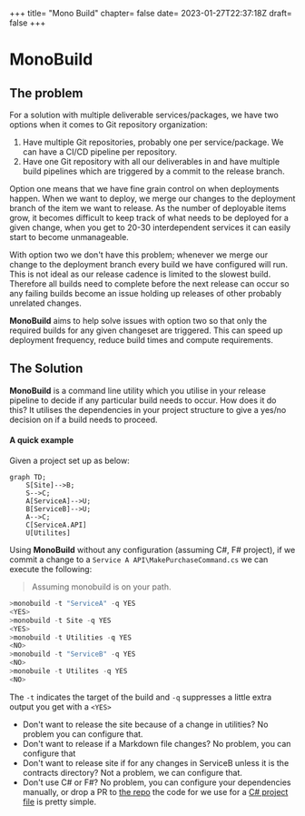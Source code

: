 +++
title= "Mono Build"
chapter= false
date= 2023-01-27T22:37:18Z
draft= false
+++

# MonoBuild

## The problem

For a solution with multiple deliverable services/packages, we have two options when it comes to Git repository organization:

1. Have multiple Git repositories, probably one per service/package. We can have a CI/CD pipeline per repository.
1. Have one Git repository with all our deliverables in and have multiple build pipelines which are triggered by a commit to the release branch. 

Option one means that we have fine grain control on when deployments happen. When we want to deploy, we merge our changes to the deployment branch of the item we want to release. As the number of deployable items grow, it becomes difficult to keep track of what needs to be deployed for a given change, when you get to 20-30 interdependent services it can easily start to become unmanageable.

With option two we don't have this problem; whenever we merge our change to the deployment branch every build we have configured will run. This is not ideal as our release cadence is limited to the slowest build. Therefore all builds need to complete before the next release can occur so any failing builds become an issue holding up releases of other probably unrelated changes.

**MonoBuild** aims to help solve issues with option two so that only the required builds for any given changeset are triggered. This can speed up deployment frequency, reduce build times and compute requirements.

## The Solution

**MonoBuild** is a command line utility which you utilise in your release pipeline to decide if any particular build needs to occur. How does it do this? It utilises the dependencies in your project structure to give a yes/no decision on if a build needs to proceed.

#### A quick example

Given a project set up as below:

```mermaid
graph TD;
    S[Site]-->B;
    S-->C;
    A[ServiceA]-->U;
    B[ServiceB]-->U;
    A-->C;
    C[ServiceA.API]
    U[Utilites]
```

Using **MonoBuild** without any configuration (assuming C#, F# project), if we commit a change to a ```Service A API\MakePurchaseCommand.cs``` we can execute the following:

>  Assuming monobuild is on your path.

```Powershell
>monobuild -t "ServiceA" -q YES
<YES>
>monobuild -t Site -q YES
<YES>
>monobuild -t Utilities -q YES
<NO>
>monobuild -t "ServiceB" -q YES
<NO>
>monobuile -t Utilites -q YES
<NO>
```


The `-t` indicates the target of the build and `-q` suppresses a little extra output you get with a `<YES>`

* Don't want to release the site because of a change in utilities? No problem you can configure that.
* Don't want to release if a Markdown file changes? No problem, you can configure that
* Don't want to release site if for any changes in ServiceB unless it is the contracts directory? Not a problem, we can configure that.
* Don't use C# or F#? No problem, you can configure your dependencies manually, or drop a PR to [the repo](https://github.com/JohnEffo/MonoBuild) the code for we use for a [C# project file](https://github.com/JohnEffo/MonoBuild/blob/main/src/MonoBuild.Core/ProjDependencyExtractor.cs) is pretty simple.







